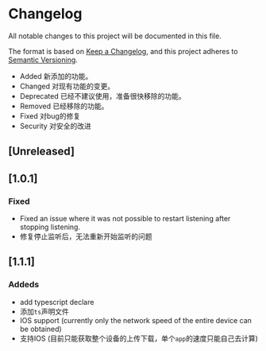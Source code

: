 # Changelog
All notable changes to this project will be documented in this file.

The format is based on [Keep a Changelog](https://keepachangelog.com/en/1.0.0/),
and this project adheres to [Semantic Versioning](https://semver.org/spec/v2.0.0.html).


- Added 新添加的功能。
- Changed 对现有功能的变更。
- Deprecated 已经不建议使用，准备很快移除的功能。
- Removed 已经移除的功能。
- Fixed 对bug的修复
- Security 对安全的改进


## [Unreleased]


## [1.0.1]
### Fixed
- Fixed an issue where it was not possible to restart listening after stopping listening.
- 修复停止监听后，无法重新开始监听的问题

## [1.1.1]
### Addeds
- add typescript declare
- 添加`ts`声明文件
- IOS support (currently only the network speed of the entire device can be obtained)
- 支持IOS (目前只能获取整个设备的上传下载，单个`app`的速度只能自己去计算)
